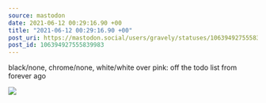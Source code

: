 ```yaml
---
source: mastodon
date: 2021-06-12 00:29:16.90 +00
title: "2021-06-12 00:29:16.90 +00"
post_uri: https://mastodon.social/users/gravely/statuses/106394927555839983
post_id: 106394927555839983
---
```

black/none, chrome/none, white/white over pink: off the todo list from forever ago


![](/images/106394927455897494.jpg)

